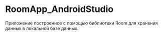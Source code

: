 # RoomApp_AndroidStudio
Приложение построенное с помощью библиотеки Room для хранения данных в локальной базе данных.
